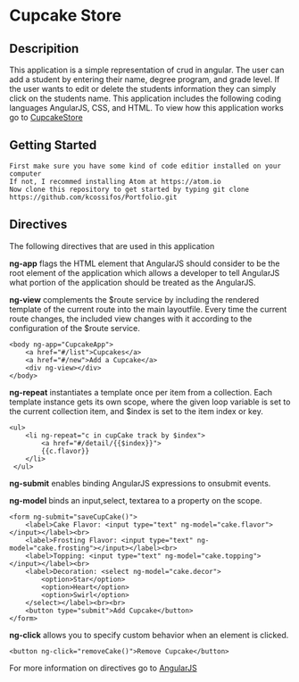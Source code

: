 # Cupcake Store

## Descripition 
This application is a simple representation of crud in angular. The user can add a student by entering their name, degree program, and grade level. If the user wants to edit or delete the students information they can simply click on the students name. This application includes the following coding languages AngularJS, CSS, and HTML. To view how this application works go to [CupcakeStore](https://kcossifos.github.io/Angular/CupcakeStore/index.html)


## Getting Started
```
First make sure you have some kind of code editior installed on your computer
If not, I recommed installing Atom at https://atom.io
Now clone this repository to get started by typing git clone https://github.com/kcossifos/Portfolio.git
```

## Directives
The following directives that are used in this application

**ng-app** flags the HTML element that AngularJS should consider to be the root element of the application which allows a developer to tell AngularJS what portion of the application should be treated as the AngularJS.

**ng-view** complements the $route service by including the rendered template of the current route into the main layoutfile. Every time the current route changes, the included view changes with it according to the configuration of the $route service.

```
<body ng-app="CupcakeApp">
	<a href="#/list">Cupcakes</a>
	<a href="#/new">Add a Cupcake</a>
	<div ng-view></div>	
</body>
```

**ng-repeat** instantiates a template once per item from a collection. Each template instance gets its own scope, where the given loop variable is set to the current collection item, and $index is set to the item index or key.

```
<ul>
 	<li ng-repeat="c in cupCake track by $index">
 		<a href="#/detail/{{$index}}">
 		{{c.flavor}}
 	</li>
 </ul>	
```
**ng-submit** enables binding AngularJS expressions to onsubmit events.

**ng-model** binds an input,select, textarea to a property on the scope.
```
<form ng-submit="saveCupCake()">
	<label>Cake Flavor: <input type="text" ng-model="cake.flavor"></input></label><br>
	<label>Frosting Flavor: <input type="text" ng-model="cake.frosting"></input></label><br>
	<label>Topping: <input type="text" ng-model="cake.topping"></input></label><br>
	<label>Decoration: <select ng-model="cake.decor">
		<option>Star</option>
		<option>Heart</option>
		<option>Swirl</option>
	</select></label><br><br>
	<button type="submit">Add Cupcake</button>
</form>
```

**ng-click** allows you to specify custom behavior when an element is clicked.
```
<button ng-click="removeCake()">Remove Cupcake</button>
```

For more information on directives go to [AngularJS](https://docs.angularjs.org/tutorial)




